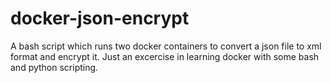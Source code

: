 # docker-json-encrypt
A bash script which runs two docker containers to convert a json file to xml format and encrypt it. Just an excercise in learning docker with some bash and python scripting.
